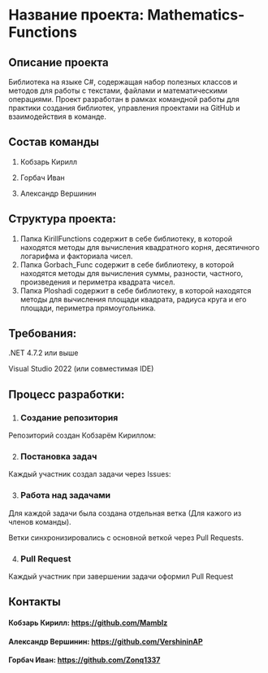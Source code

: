 # Название проекта: Mathematics-Functions
## Описание проекта
Библиотека на языке C#, содержащая набор полезных классов и методов для работы с текстами, файлами и математическими операциями.
Проект разработан в рамках командной работы для практики создания библиотек, управления проектами на GitHub и взаимодействия в команде.

## Состав команды

1. Кобзарь Кирилл

2. Горбач Иван

3. Александр Вершинин

## Структура проекта:
1. Папка KirillFunctions содержит в себе библиотеку, в которой находятся методы для вычисления квадратного корня, десятичного логарифма и факториала чисел.
2. Папка Gorbach_Func содержит в себе библиотеку, в которой находятся методы для вычисления суммы, разности, частного, произведения и периметра квадрата чисел.
3. Папка Ploshadi содержит в себе библиотеку, в которой находятся методы для вычисления площади квадрата, радиуса круга и его площади, периметра прямоугольника.

## Требования:

.NET 4.7.2 или выше

Visual Studio 2022 (или совместимая IDE)

## Процесс разработки:

1. ### Создание репозитория

Репозиторий создан Кобзарём Кириллом:

2. ### Постановка задач

Каждый участник создал задачи через Issues:

3. ### Работа над задачами

Для каждой задачи была создана отдельная ветка (Для кажого из членов команды).

Ветки синхронизировались с основной веткой через Pull Requests.

4. ### Pull Request

 Каждый участник при завершении задачи оформил Pull Request

## Контакты

#### Кобзарь Кирилл: https://github.com/Mamblz

#### Александр Вершинин: https://github.com/VershininAP

#### Горбач Иван: https://github.com/Zonq1337
